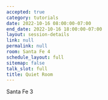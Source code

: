 ```yaml
---
accepted: true
category: tutorials
date: 2022-10-16 08:00:00-07:00
end_date: 2022-10-16 18:00:00-07:00
layout: session-details
link: null
permalink: null
room: Santa Fe 4
schedule_layout: full
sitemap: false
talk_slot: full
title: Quiet Room
---
```


Santa Fe 3
